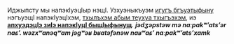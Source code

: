 Иджыпсту мы напэкӀуэцӀыр нэщӀ. Узхуэныкъуэм [игугъ бгъуэтыфыну](https://kbd.wikipedia.org/wiki/%D0%A1%D0%BB%D1%83%D0%B6%D0%B5%D0%B1%D0%BD%D0%B0%D1%8F:Search/%D0%98%D1%81%D0%BB%D1%8A%D0%B0%D0%BC "Служебная:Search/Ислъам") нэгъуэщӀ напэкӀуэцӀхэм, [тхылъхэм абым теухуа тхыгъэхэм](https://kbd.wikipedia.org/w/index.php?title=%D0%A1%D0%BB%D1%83%D0%B6%D0%B5%D0%B1%D0%BD%D0%B0%D1%8F:Log&page=%D0%98%D1%81%D0%BB%D1%8A%D0%B0%D0%BC), иэ **[апхуэдэцӀэ зиӀэ напэкӀуцӀ быщӀыфынущ](https://kbd.wikipedia.org/w/index.php?title=%D0%98%D1%81%D0%BB%D1%8A%D0%B0%D0%BC&action=edit)**.
**_jədʒəpstəw mə naːpakʷʼatsʼər naɕʼ. wəzxʷanəqʷam jəgʷəʁ bʁatəfənəw naʁʷaɕʼ naːpakʷʼatsʼxamk_**